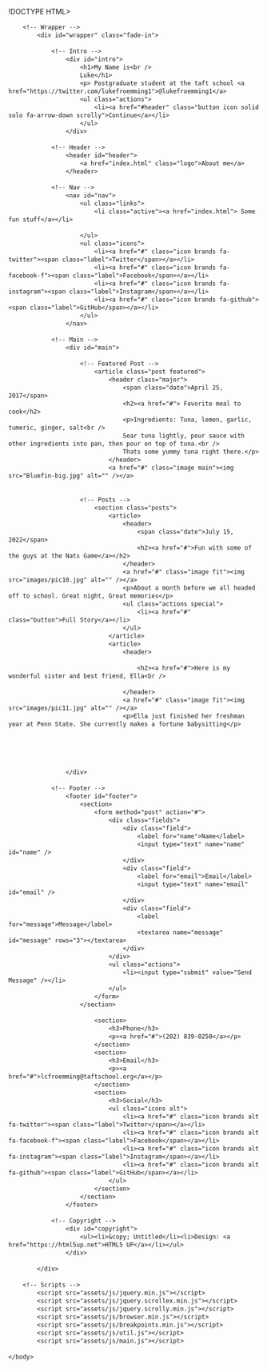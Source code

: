 !DOCTYPE HTML>
<!--
	Massively by HTML5 UP
	html5up.net | @ajlkn
	Free for personal and commercial use under the CCA 3.0 license (html5up.net/license)
-->
<html>
	<head>
		<title>Luke Froemming</title>
		<meta charset="utf-8" />
		<meta name="viewport" content="width=device-width, initial-scale=1, user-scalable=no" />
		<link rel="stylesheet" href="assets/css/main.css" />
		<noscript><link rel="stylesheet" href="assets/css/noscript.css" /></noscript>
	</head>
	<body class="is-preload">

		<!-- Wrapper -->
			<div id="wrapper" class="fade-in">

				<!-- Intro -->
					<div id="intro">
						<h1>My Name is<br />
						Luke</h1>
						<p> Postgraduate student at the taft school <a href="https://twitter.com/lukefroemming1">@lukefroemming1</a> 
						<ul class="actions">
							<li><a href="#header" class="button icon solid solo fa-arrow-down scrolly">Continue</a></li>
						</ul>
					</div>

				<!-- Header -->
					<header id="header">
						<a href="index.html" class="logo">About me</a>
					</header>

				<!-- Nav -->
					<nav id="nav">
						<ul class="links">
							<li class="active"><a href="index.html"> Some fun stuff</a></li>
		
						</ul>
						<ul class="icons">
							<li><a href="#" class="icon brands fa-twitter"><span class="label">Twitter</span></a></li>
							<li><a href="#" class="icon brands fa-facebook-f"><span class="label">Facebook</span></a></li>
							<li><a href="#" class="icon brands fa-instagram"><span class="label">Instagram</span></a></li>
							<li><a href="#" class="icon brands fa-github"><span class="label">GitHub</span></a></li>
						</ul>
					</nav>

				<!-- Main -->
					<div id="main">

						<!-- Featured Post -->
							<article class="post featured">
								<header class="major">
									<span class="date">April 25, 2017</span>
									<h2><a href="#"> Favorite meal to cook</h2>
									<p>Ingredients: Tuna, lemon, garlic, tumeric, ginger, salt<br />
									Sear tuna lightly, pour sauce with other ingredients into pan, then pour on top of tuna.<br />
									Thats some yummy tuna right there.</p>
								</header>
								<a href="#" class="image main"><img src="Bluefin-big.jpg" alt="" /></a>
								

						<!-- Posts -->
							<section class="posts">
								<article>
									<header>
										<span class="date">July 15, 2022</span>
										<h2><a href="#">Fun with some of the guys at the Nats Game</a></h2>
									</header>
									<a href="#" class="image fit"><img src="images/pic10.jpg" alt="" /></a>
									<p>About a month before we all headed off to school. Great night, Great memories</p>
									<ul class="actions special">
										<li><a href="#" class="button">Full Story</a></li>
									</ul>
								</article>
								<article>
									<header>
										
										<h2><a href="#">Here is my wonderful sister and best friend, Ella<br />
										
									</header>
									<a href="#" class="image fit"><img src="images/pic11.jpg" alt="" /></a>
									<p>Ella just finished her freshman year at Penn State. She currently makes a fortune babysitting</p>
									
										
									
							

					</div>

				<!-- Footer -->
					<footer id="footer">
						<section>
							<form method="post" action="#">
								<div class="fields">
									<div class="field">
										<label for="name">Name</label>
										<input type="text" name="name" id="name" />
									</div>
									<div class="field">
										<label for="email">Email</label>
										<input type="text" name="email" id="email" />
									</div>
									<div class="field">
										<label for="message">Message</label>
										<textarea name="message" id="message" rows="3"></textarea>
									</div>
								</div>
								<ul class="actions">
									<li><input type="submit" value="Send Message" /></li>
								</ul>
							</form>
						</section>
					
							<section>
								<h3>Phone</h3>
								<p><a href="#">(202) 839-0250</a></p>
							</section>
							<section>
								<h3>Email</h3>
								<p><a href="#">lcfroemming@taftschool.org</a></p>
							</section>
							<section>
								<h3>Social</h3>
								<ul class="icons alt">
									<li><a href="#" class="icon brands alt fa-twitter"><span class="label">Twitter</span></a></li>
									<li><a href="#" class="icon brands alt fa-facebook-f"><span class="label">Facebook</span></a></li>
									<li><a href="#" class="icon brands alt fa-instagram"><span class="label">Instagram</span></a></li>
									<li><a href="#" class="icon brands alt fa-github"><span class="label">GitHub</span></a></li>
								</ul>
							</section>
						</section>
					</footer>

				<!-- Copyright -->
					<div id="copyright">
						<ul><li>&copy; Untitled</li><li>Design: <a href="https://html5up.net">HTML5 UP</a></li></ul>
					</div>

			</div>

		<!-- Scripts -->
			<script src="assets/js/jquery.min.js"></script>
			<script src="assets/js/jquery.scrollex.min.js"></script>
			<script src="assets/js/jquery.scrolly.min.js"></script>
			<script src="assets/js/browser.min.js"></script>
			<script src="assets/js/breakpoints.min.js"></script>
			<script src="assets/js/util.js"></script>
			<script src="assets/js/main.js"></script>

	</body>
</html>
